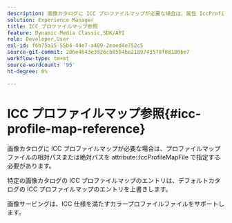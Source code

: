 ```yaml
---
description: 画像カタログに ICC プロファイルマップが必要な場合は、属性 IccProfileMapFile にプロファイルマップファイルの相対パスまたは絶対パスを指定する必要があります。
solution: Experience Manager
title: ICC プロファイルマップ参照
feature: Dynamic Media Classic,SDK/API
role: Developer,User
exl-id: f6b75a15-55b4-44e7-a409-2eaed4e752c5
source-git-commit: 206e4643e3926cb85b4be2189743578f88180be7
workflow-type: tm+mt
source-wordcount: '95'
ht-degree: 0%

---
```


# ICC プロファイルマップ参照{#icc-profile-map-reference}

画像カタログに ICC プロファイルマップが必要な場合は、プロファイルマップファイルの相対パスまたは絶対パスを attribute::IccProfileMapFile で指定する必要があります。

特定の画像カタログの ICC プロファイルマップのエントリは、デフォルトカタログの ICC プロファイルマップのエントリを上書きします。

画像サービングは、ICC 仕様を満たすカラープロファイルファイルをサポートします。
